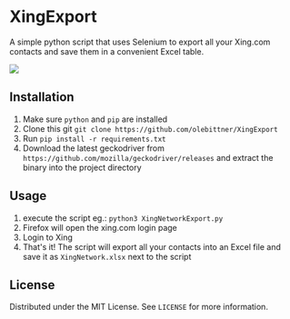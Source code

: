 # XingExport
A simple python script that uses Selenium to export all your Xing.com contacts and save them in a convenient Excel table.

![](https://i.imgur.com/kOhoUEs.png)
## Installation
1. Make sure ``python`` and ``pip`` are installed
2. Clone this git ``git clone https://github.com/olebittner/XingExport``
3. Run ``pip install -r requirements.txt``
4. Download the latest geckodriver from ``https://github.com/mozilla/geckodriver/releases`` and extract the binary into the project directory

## Usage
1. execute the script eg.: ``python3 XingNetworkExport.py``
2. Firefox will open the xing.com login page
3. Login to Xing
4. That's it! The script will export all your contacts into an Excel file and save it as ``XingNetwork.xlsx`` next to the script

## License
Distributed under the MIT License. See ``LICENSE`` for more information.